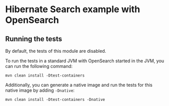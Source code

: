# Hibernate Search example with OpenSearch

## Running the tests

By default, the tests of this module are disabled.

To run the tests in a standard JVM with OpenSearch started in the JVM, you can run the following command:

```
mvn clean install -Dtest-containers
```

Additionally, you can generate a native image and run the tests for this native image by adding `-Dnative`:

```
mvn clean install -Dtest-containers -Dnative
```

